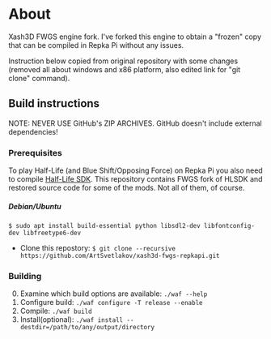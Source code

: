 # About

Xash3D FWGS engine fork. I've forked this engine to obtain a "frozen" copy that can be compiled in Repka Pi without any issues.

Instruction below copied from original repository with some changes (removed all about windows and x86 platform, also edited link for "git clone" command).

## Build instructions

NOTE: NEVER USE GitHub's ZIP ARCHIVES. GitHub doesn't include external dependencies!

### Prerequisites

To play Half-Life (and Blue Shift/Opposing Force) on Repka Pi you also need to compile [Half-Life SDK](https://github.com/FWGS/hlsdk-portable).
This repository contains FWGS fork of HLSDK and restored source code for some of the mods. Not all of them, of course.

##### Debian/Ubuntu

`$ sudo apt install build-essential python libsdl2-dev libfontconfig-dev libfreetype6-dev`
* Clone this repostory:
`$ git clone --recursive https://github.com/ArtSvetlakov/xash3d-fwgs-repkapi.git`

### Building

0) Examine which build options are available: `./waf --help`
1) Configure build: `./waf configure -T release --enable`
2) Compile: `./waf build`
3) Install(optional): `./waf install --destdir=/path/to/any/output/directory`
